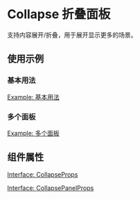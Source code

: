 # Collapse 折叠面板

支持内容展开/折叠，用于展开显示更多的场景。

## 使用示例

### 基本用法

[Example: 基本用法](./_example/CollapseExample.jsx)

### 多个面板

[Example: 多个面板](./_example/CollapseMultiExample.jsx)

## 组件属性

[Interface: CollapseProps](./Collapse.tsx)

[Interface: CollapsePanelProps](./CollapsePanel.tsx)
